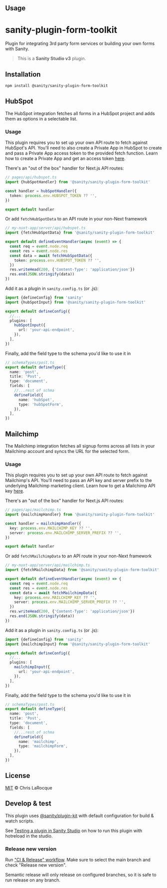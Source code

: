 ## Usage

# sanity-plugin-form-toolkit

Plugin for integrating 3rd party form services or building your own forms with Sanity.

> This is a **Sanity Studio v3** plugin.

## Installation

```sh
npm install @sanity/sanity-plugin-form-toolkit
```

## HubSpot

The HubSpot integration fetches all forms in a HubSpot project and adds them as options in a selectable list.

### Usage

This plugin requires you to set up your own API route to fetch against HubSpot's API. You'll need to also create a Private App in HubSpot to create and pass a Private App access token to the provided fetch function. Learn how to create a Private App and get an access token [here](https://developers.hubspot.com/docs/guides/apps/private-apps/overview).

There's an "out of the box" handler for Next.js API routes:

```ts
// pages/api/hubspot.ts
import {hubSpotHandler} from '@sanity/sanity-plugin-form-toolkit'

const handler = hubSpotHandler({
  token: process.env.HUBSPOT_TOKEN ?? '',
})

export default handler
```

Or add `fetchHubSpotData` to an API route in your non-Next framework

```ts
// my-nuxt-app/server/api/hubspot.ts
import {fetchHubSpotData} from '@sanity/sanity-plugin-form-toolkit'

export default defineEventHandler(async (event) => {
  const req = event.node.req
  const res = event.node.res
  const data = await fetchHubSpotData({
    token: process.env.HUBSPOT_TOKEN ?? '',
  })
  res.writeHead(200, {'Content-Type': 'application/json'})
  res.end(JSON.stringify(data))
})
```

Add it as a plugin in `sanity.config.ts` (or .js):

```ts
import {defineConfig} from 'sanity'
import {hubSpotInput} from '@sanity/sanity-plugin-form-toolkit'

export default defineConfig({
  //...
  plugins: [
    hubSpotInput({
      url: 'your-api-endpoint',
    }),
  ],
})
```

Finally, add the field type to the schema you'd like to use it in

```ts
// schemaTypes/post.ts
export default defineType({
  name: 'post',
  title: 'Post',
  type: 'document',
  fields: [
    //...rest of schma
    defineField({
      name: 'hubSpot',
      type: 'hubSpotForm',
    }),
  ],
})
```

## Mailchimp

The Mailchimp integration fetches all signup forms across all lists in your Mailchimp account and syncs the URL for the selected form.

### Usage

This plugin requires you to set up your own API route to fetch against Mailchimp's API. You'll need to pass an API key and server prefix to the underlying Mailchimp marketing client. Learn how to get a Mailchimp API key [here](https://mailchimp.com/help/about-api-keys/).

There's an "out of the box" handler for Next.js API routes:

```ts
// pages/api/mailchimp.ts
import {mailchimpHandler} from '@sanity/sanity-plugin-form-toolkit'

const handler = mailchimpHandler({
  key: process.env.MAILCHIMP_KEY ?? '',
  server: process.env.MAILCHIMP_SERVER_PREFIX ?? '',
})

export default handler
```

Or add `fetchMailchimpData` to an API route in your non-Next framework

```ts
// my-nuxt-app/server/api/mailchimp.ts
import {fetchMailchimpData} from '@sanity/sanity-plugin-form-toolkit'

export default defineEventHandler(async (event) => {
  const req = event.node.req
  const res = event.node.res
  const data = await fetchMailchimpData({
    key: process.env.MAILCHIMP_KEY ?? '',
    server: process.env.MAILCHIMP_SERVER_PREFIX ?? '',
  })
  res.writeHead(200, {'Content-Type': 'application/json'})
  res.end(JSON.stringify(data))
})
```

Add it as a plugin in `sanity.config.ts` (or .js):

```ts
import {defineConfig} from 'sanity'
import {mailchimpInput} from '@sanity/sanity-plugin-form-toolkit'

export default defineConfig({
  //...
  plugins: [
    mailchimpInput({
      url: 'your-api-endpoint',
    }),
  ],
})
```

Finally, add the field type to the schema you'd like to use it in

```ts
// schemaTypes/post.ts
export default defineType({
  name: 'post',
  title: 'Post',
  type: 'document',
  fields: [
    //...rest of schma
    defineField({
      name: 'mailchimp',
      type: 'mailchimpForm',
    }),
  ],
})
```

## License

[MIT](LICENSE) © Chris LaRocque

## Develop & test

This plugin uses [@sanity/plugin-kit](https://github.com/sanity-io/plugin-kit)
with default configuration for build & watch scripts.

See [Testing a plugin in Sanity Studio](https://github.com/sanity-io/plugin-kit#testing-a-plugin-in-sanity-studio)
on how to run this plugin with hotreload in the studio.


### Release new version

Run ["CI & Release" workflow](https://github.com/sanity-io/sanity-plugin-form-toolkit/actions/workflows/main.yml).
Make sure to select the main branch and check "Release new version".

Semantic release will only release on configured branches, so it is safe to run release on any branch.